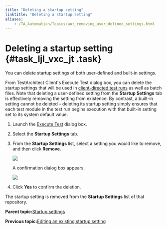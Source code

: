 ```yaml
--- 
title: "Deleting a startup setting"
linktitle: "Deleting a startup setting"
aliases: 
    - /TA_Automation/Topics/aut_removing_user_defined_settings.html
---
```

# Deleting a startup setting {#task_ljl_vxc_jt .task}

You can delete startup settings of both user-defined and built-in settings.

From TestArchitect Client's Execute Test dialog box, you can delete the startup settings that will be used in [client-directed test runs](../../TA_Glossary/Topics/glossaryClientDirectedExecution.html) as well as batch files. Note that deleting a user-defined setting from the **Startup Settings** tab is effectively removing the setting from existence. By contrast, a built-in setting cannot be deleted – deleting its startup setting simply ensures that each test module in the test run begins execution with that built-in setting set to its system default value.

1.  Launch the [Execute Test](../../TA_Help/Topics/Test_exec_test_execution.html) dialog box.

2.  Select the **Startup Settings** tab.

3.  From the **Startup Settings** list, select a setting you would like to remove, and then click **Remove**.

    ![](../Images/startup_settings_tab_edit.png)

    A confirmation dialog box appears.

    ![](../Images/delete_user_setting.png)

4.  Click **Yes** to confirm the deletion.


The startup setting is removed from the **Startup Settings** list of that repository.

**Parent topic:**[Startup settings](../../TA_Automation/Topics/aut_startup_settings.html)

**Previous topic:**[Editing an existing startup setting](../../TA_Automation/Topics/aut_editing_user_defined_settings.html)

